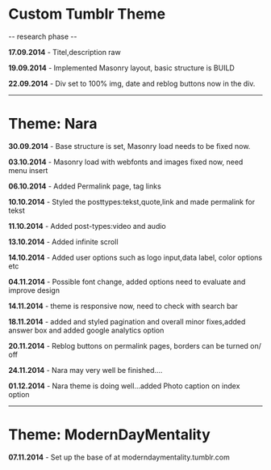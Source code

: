 <h1>Custom Tumblr Theme</h1>

-- research phase --

**17.09.2014** - Titel,description raw

**19.09.2014** - Implemented Masonry layout, basic structure is BUILD

**22.09.2014** - Div set to 100% img, date and reblog buttons now in the div.

_______________________________________________________________________________

<h1>Theme: Nara</h1>

**30.09.2014** - Base structure is set, Masonry load needs to be fixed now.

**03.10.2014** - Masonry load with webfonts and images fixed now,  need menu insert

**06.10.2014** - Added Permalink page, tag links

**10.10.2014** - Styled the posttypes:tekst,quote,link and made permalink for tekst

**11.10.2014** - Added post-types:video and audio

**13.10.2014** - Added infinite scroll

**14.10.2014** - Added user options such as logo input,data label, color options etc

**04.11.2014** - Possible font change, added options need to evaluate and improve design

**14.11.2014** - theme is responsive now, need to check with search bar

**18.11.2014** - added and styled pagination and overall minor fixes,added answer box and added google analytics option

**20.11.2014** - Reblog buttons on permalink pages, borders can be turned on/ off

**24.11.2014** - Nara may very well be finished....

**01.12.2014** - Nara theme is doing well...added Photo caption on index option

_______________________________________________________________________________

<h1>Theme: ModernDayMentality</h1>

**07.11.2014** - Set up the base of at moderndaymentality.tumblr.com
